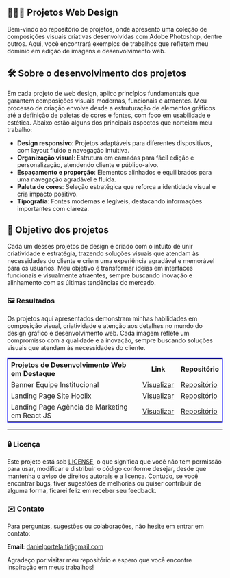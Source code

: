 ## 👨🏼‍💻 Projetos Web Design

Bem-vindo ao repositório de projetos, onde apresento uma coleção de composições visuais criativas desenvolvidas com Adobe Photoshop, dentre outros. Aqui, você encontrará exemplos de trabalhos que refletem meu domínio em edição de imagens e desenvolvimento web.

## 🛠️ Sobre o desenvolvimento dos projetos

Em cada projeto de web design, aplico princípios fundamentais que garantem composições visuais modernas, funcionais e atraentes. Meu processo de criação envolve desde a estruturação de elementos gráficos até a definição de paletas de cores e fontes, com foco em usabilidade e estética. Abaixo estão alguns dos principais aspectos que norteiam meu trabalho:

- **Design responsivo**: Projetos adaptáveis para diferentes dispositivos, com layout fluido e navegação intuitiva.
- **Organização visual**: Estrutura em camadas para fácil edição e personalização, atendendo cliente e público-alvo.
- **Espaçamento e proporção**: Elementos alinhados e equilibrados para uma navegação agradável e fluida.
- **Paleta de cores**: Seleção estratégica que reforça a identidade visual e cria impacto positivo.
- **Tipografia**: Fontes modernas e legíveis, destacando informações importantes com clareza.

## 🎯 Objetivo dos projetos

Cada um desses projetos de design é criado com o intuito de unir criatividade e estratégia, trazendo soluções visuais que atendam às necessidades do cliente e criem uma experiência agradável e memorável para os usuários. Meu objetivo é transformar ideias em interfaces funcionais e visualmente atraentes, sempre buscando inovação e alinhamento com as últimas tendências do mercado.

### 🖼️ Resultados

Os projetos aqui apresentados demonstram minhas habilidades em composição visual, criatividade e atenção aos detalhes no mundo do design gráfico e desenvolvimento web. Cada imagem reflete um compromisso com a qualidade e a inovação, sempre buscando soluções visuais que atendam às necessidades do cliente.

<table style="width:100%; border: 1px solid blue;">
  <tr>
    <th align="left">Projetos de Desenvolvimento Web em Destaque</th>
    <th>Link</th>
    <th>Repositório</th>
  </tr>
    <tr>
    <td>Banner Equipe Institucional</td>
    <td><a href="https://bannerphotoshopdesign.netlify.app" target="_blank">Visualizar</a></td>
    <td><a href="https://github.com/daniel-portela/projetos-webdesign/tree/main/projetos/adobe-photoshop/banner-equipe-institucional" target="_blank">Repositório</a></td>
  </tr>

  </tr>
    <tr>
    <td>Landing Page Site Hoolix</td>
    <td><a href="https://sitehoolix.netlify.app/" target="_blank">Visualizar</a></td>
    <td><a href="https://github.com/daniel-portela/projetos-webdesign/tree/main/landing-pages/site-hoolix" target="_blank">Repositório</a></td>
  </tr>

  </tr>
    <tr>
    <td>Landing Page Agência de Marketing  em React JS</td>
    <td><a href="https://digital-marketing-agency-lovat.vercel.app/" target="_blank">Visualizar</a></td>
    <td><a href="https://github.com/daniel-portela/projetos-webdesign/tree/main/landing-pages/digital-marketing-agency" target="_blank">Repositório</a></td>
  </tr>
</table><hr>

### 🔒 <b>Licença</b>

Este projeto está sob [LICENSE](LICENSE), o que significa que você não tem permissão para usar, modificar e distribuir o código conforme desejar, desde que mantenha o aviso de direitos autorais e a licença. Contudo, se você encontrar bugs, tiver sugestões de melhorias ou quiser contribuir de alguma forma, ficarei feliz em receber seu feedback.

### ✉️ Contato

Para perguntas, sugestões ou colaborações, não hesite em entrar em contato:

**Email**: [danielportela.ti@gmail.com](mailto:danielportela.ti@gmail.com)

Agradeço por visitar meu repositório e espero que você encontre inspiração em meus trabalhos!
